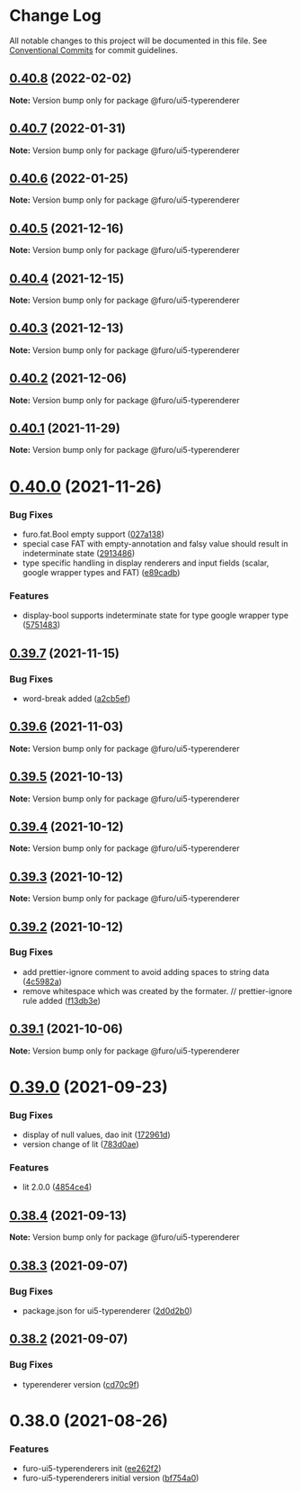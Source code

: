 # Change Log

All notable changes to this project will be documented in this file.
See [Conventional Commits](https://conventionalcommits.org) for commit guidelines.

## [0.40.8](https://github.com/eclipse/eclipsefuro-web/compare/@furo/ui5-typerenderer@0.40.7...@furo/ui5-typerenderer@0.40.8) (2022-02-02)

**Note:** Version bump only for package @furo/ui5-typerenderer





## [0.40.7](https://github.com/eclipse/eclipsefuro-web/compare/@furo/ui5-typerenderer@0.40.6...@furo/ui5-typerenderer@0.40.7) (2022-01-31)

**Note:** Version bump only for package @furo/ui5-typerenderer





## [0.40.6](https://github.com/eclipse/eclipsefuro-web/compare/@furo/ui5-typerenderer@0.40.5...@furo/ui5-typerenderer@0.40.6) (2022-01-25)

**Note:** Version bump only for package @furo/ui5-typerenderer





## [0.40.5](https://github.com/eclipse/eclipsefuro-web/compare/@furo/ui5-typerenderer@0.40.4...@furo/ui5-typerenderer@0.40.5) (2021-12-16)

**Note:** Version bump only for package @furo/ui5-typerenderer





## [0.40.4](https://github.com/eclipse/eclipsefuro-web/compare/@furo/ui5-typerenderer@0.40.3...@furo/ui5-typerenderer@0.40.4) (2021-12-15)

**Note:** Version bump only for package @furo/ui5-typerenderer





## [0.40.3](https://github.com/eclipse/eclipsefuro-web/compare/@furo/ui5-typerenderer@0.40.2...@furo/ui5-typerenderer@0.40.3) (2021-12-13)

**Note:** Version bump only for package @furo/ui5-typerenderer





## [0.40.2](https://github.com/eclipse/eclipsefuro-web/compare/@furo/ui5-typerenderer@0.40.1...@furo/ui5-typerenderer@0.40.2) (2021-12-06)

**Note:** Version bump only for package @furo/ui5-typerenderer





## [0.40.1](https://github.com/eclipse/eclipsefuro-web/compare/@furo/ui5-typerenderer@0.40.0...@furo/ui5-typerenderer@0.40.1) (2021-11-29)

**Note:** Version bump only for package @furo/ui5-typerenderer





# [0.40.0](https://github.com/eclipse/eclipsefuro-web/compare/@furo/ui5-typerenderer@0.39.7...@furo/ui5-typerenderer@0.40.0) (2021-11-26)


### Bug Fixes

* furo.fat.Bool empty support ([027a138](https://github.com/eclipse/eclipsefuro-web/commit/027a13836fc3a88c9dc6d576586f57d2fa8cc298))
* special case FAT with empty-annotation and falsy value should result in indeterminate state ([2913486](https://github.com/eclipse/eclipsefuro-web/commit/29134867c82303ad067f1e0bdb54792f3dea04fe))
* type specific handling in display renderers and input fields (scalar, google wrapper types and FAT) ([e89cadb](https://github.com/eclipse/eclipsefuro-web/commit/e89cadbbb014a9b7d8e0b54390d1e8a27a63a13a))


### Features

* display-bool supports indeterminate state for type google wrapper type ([5751483](https://github.com/eclipse/eclipsefuro-web/commit/5751483b39daf1dbc9aa8f81aa55456bc74522f7))





## [0.39.7](https://github.com/eclipse/eclipsefuro-web/compare/@furo/ui5-typerenderer@0.39.6...@furo/ui5-typerenderer@0.39.7) (2021-11-15)


### Bug Fixes

* word-break added ([a2cb5ef](https://github.com/eclipse/eclipsefuro-web/commit/a2cb5ef13487e5cd72b8a6df0cb158636a157391))





## [0.39.6](https://github.com/eclipse/eclipsefuro-web/compare/@furo/ui5-typerenderer@0.39.5...@furo/ui5-typerenderer@0.39.6) (2021-11-03)

**Note:** Version bump only for package @furo/ui5-typerenderer





## [0.39.5](https://github.com/eclipse/eclipsefuro-web/compare/@furo/ui5-typerenderer@0.39.4...@furo/ui5-typerenderer@0.39.5) (2021-10-13)

**Note:** Version bump only for package @furo/ui5-typerenderer





## [0.39.4](https://github.com/eclipse/eclipsefuro-web/compare/@furo/ui5-typerenderer@0.39.3...@furo/ui5-typerenderer@0.39.4) (2021-10-12)

**Note:** Version bump only for package @furo/ui5-typerenderer





## [0.39.3](https://github.com/eclipse/eclipsefuro-web/compare/@furo/ui5-typerenderer@0.39.2...@furo/ui5-typerenderer@0.39.3) (2021-10-12)

**Note:** Version bump only for package @furo/ui5-typerenderer





## [0.39.2](https://github.com/eclipse/eclipsefuro-web/compare/@furo/ui5-typerenderer@0.39.1...@furo/ui5-typerenderer@0.39.2) (2021-10-12)


### Bug Fixes

* add prettier-ignore comment to avoid adding spaces to string data ([4c5982a](https://github.com/eclipse/eclipsefuro-web/commit/4c5982aed5cdb6c94ff14b5ebd43aceee41fd981))
* remove whitespace which was created by the formater. // prettier-ignore rule added ([f13db3e](https://github.com/eclipse/eclipsefuro-web/commit/f13db3e16268d033c0e68fbd2bfc568c51b85283))





## [0.39.1](https://github.com/eclipse/eclipsefuro-web/compare/@furo/ui5-typerenderer@0.39.0...@furo/ui5-typerenderer@0.39.1) (2021-10-06)

**Note:** Version bump only for package @furo/ui5-typerenderer





# [0.39.0](https://github.com/eclipse/eclipsefuro-web/compare/@furo/ui5-typerenderer@0.38.4...@furo/ui5-typerenderer@0.39.0) (2021-09-23)


### Bug Fixes

* display of null values, dao init ([172961d](https://github.com/eclipse/eclipsefuro-web/commit/172961ddce5b48483be6653eeca4c9247e9923a5))
* version change of lit ([783d0ae](https://github.com/eclipse/eclipsefuro-web/commit/783d0ae3f16fa585de3eb1f5a24b801e2707113d))


### Features

* lit 2.0.0 ([4854ce4](https://github.com/eclipse/eclipsefuro-web/commit/4854ce42d714619add246b0cded236508903ab01))





## [0.38.4](https://github.com/eclipse/eclipsefuro-web/compare/@furo/ui5-typerenderer@0.38.3...@furo/ui5-typerenderer@0.38.4) (2021-09-13)

**Note:** Version bump only for package @furo/ui5-typerenderer





## [0.38.3](https://github.com/theNorstroem/FuroBaseComponents/compare/@furo/ui5-typerenderer@0.38.2...@furo/ui5-typerenderer@0.38.3) (2021-09-07)


### Bug Fixes

* package.json for ui5-typerenderer ([2d0d2b0](https://github.com/theNorstroem/FuroBaseComponents/commit/2d0d2b04e21757c5eca22393d4695d726f896377))





## [0.38.2](https://github.com/theNorstroem/FuroBaseComponents/compare/@furo/ui5-typerenderer@0.38.0...@furo/ui5-typerenderer@0.38.2) (2021-09-07)


### Bug Fixes

* typerenderer version ([cd70c9f](https://github.com/theNorstroem/FuroBaseComponents/commit/cd70c9f676e97972e3155e3e00985593c7f77b68))





# 0.38.0 (2021-08-26)


### Features

* furo-ui5-typerenderers init ([ee262f2](https://github.com/theNorstroem/FuroBaseComponents/commit/ee262f22bc52c69a4be3bbce91936c2c205660e3))
* furo-ui5-typerenderers initial version ([bf754a0](https://github.com/theNorstroem/FuroBaseComponents/commit/bf754a04239d5071e8d7a4eac1a09249887a0cc2))

